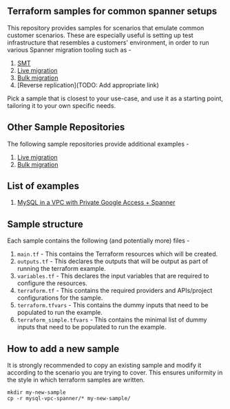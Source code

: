 ## Terraform samples for common spanner setups

This repository provides samples for scenarios that emulate common customer
scenarios. These are especially useful is setting up test infrastructure that
resembles
a customers' environment, in order to run various Spanner migration tooling such
as -

1. [SMT](https://googlecloudplatform.github.io/spanner-migration-tool/)
2. [Live migration](https://github.com/GoogleCloudPlatform/DataflowTemplates/blob/main/v2/datastream-to-spanner/README_Cloud_Datastream_to_Spanner.md)
3. [Bulk migration](https://github.com/GoogleCloudPlatform/DataflowTemplates/blob/main/v2/sourcedb-to-spanner/README_Sourcedb_to_Spanner_Flex.md)
4. [Reverse replication](TODO: Add appropriate link)

Pick a sample that is closest to your use-case, and use it as a starting point,
tailoring it to your own specific needs.

## Other Sample Repositories

The following sample repositories provide additional examples -

1. [Live migration](https://github.com/GoogleCloudPlatform/DataflowTemplates/blob/main/v2/datastream-to-spanner/terraform/samples)
2. [Bulk migration](https://github.com/GoogleCloudPlatform/DataflowTemplates/blob/main/v2/sourcedb-to-spanner/terraform/samples)

## List of examples

1. [MySQL in a VPC with Private Google Access + Spanner](mysql-vpc-spanner/README.md)

## Sample structure

Each sample contains the following (and potentially more) files -

1. `main.tf` - This contains the Terraform resources which will be created.
2. `outputs.tf` - This declares the outputs that will be output as part of
   running the terraform example.
3. `variables.tf` - This declares the input variables that are required to
   configure the resources.
4. `terraform.tf` - This contains the required providers and APIs/project
   configurations for the sample.
5. `terraform.tfvars` - This contains the dummy inputs that need to be populated
   to run the example.
6. `terraform_simple.tfvars` - This contains the minimal list of dummy inputs
   that need to be populated to run the example.

## How to add a new sample

It is strongly recommended to copy an existing sample and modify it according to
the scenario you are trying to cover.
This ensures uniformity in the style in which terraform samples are written.

```shell
mkdir my-new-sample
cp -r mysql-vpc-spanner/* my-new-sample/
```